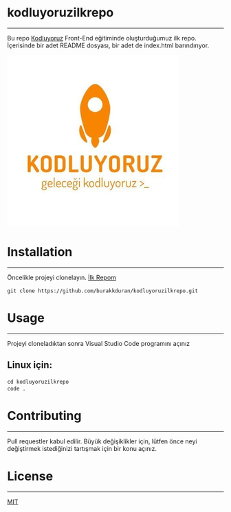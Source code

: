 # kodluyoruzilkrepo
---
Bu repo [Kodluyoruz](https://www.kodluyoruz.org) Front-End eğitiminde oluşturduğumuz ilk repo. İçerisinde bir adet README dosyası, bir adet de index.html barındırıyor.



![Kodluyoruz Logo](https://raw.githubusercontent.com/Kodluyoruz/taskforce/git/git/markdown-nedir-nasil-kullaniriz-/figures/kodluyoruz_logo.jpg)


# Installation
---
Öncelikle projeyi clonelayın. [İlk Repom](https://github.com/burakkduran/kodluyoruzilkrepo.git)

```
git clone https://github.com/burakkduran/kodluyoruzilkrepo.git
```

# Usage 
---
Projeyi cloneladıktan sonra Visual Studio Code programını açınız

## Linux için:
```
cd kodluyoruzilkrepo
code .
```

# Contributing
---
Pull requestler kabul edilir. Büyük değişiklikler için, lütfen önce neyi değiştirmek istediğinizi tartışmak için bir konu açınız.

# License
---
[MIT](https://choosealicense.com/licenses/mit/)